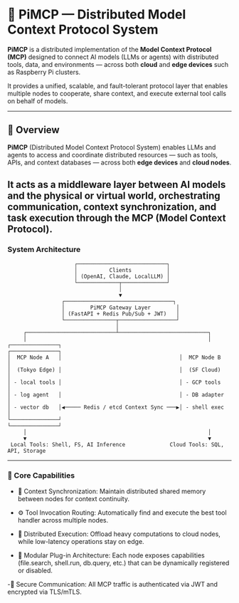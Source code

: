 # 🧠 PiMCP — Distributed Model Context Protocol System

**PiMCP** is a distributed implementation of the **Model Context Protocol (MCP)** designed to connect AI models (LLMs or agents) with distributed tools, data, and environments — across both **cloud** and **edge devices** such as Raspberry Pi clusters.

It provides a unified, scalable, and fault-tolerant protocol layer that enables multiple nodes to cooperate, share context, and execute external tool calls on behalf of models.

---

## 🚀 Overview
**PiMCP** (Distributed Model Context Protocol System) enables LLMs and agents to access and coordinate distributed resources — such as tools, APIs, and context databases — across both **edge devices** and **cloud nodes**.

It acts as a **middleware layer** between AI models and the physical or virtual world, orchestrating communication, context synchronization, and task execution through the **MCP (Model Context Protocol)**.
---

### System Architecture

```text
                     ┌────────────────────────────┐
                     │          Clients           │
                     │ (OpenAI, Claude, LocalLLM) │
                     └─────────────┬──────────────┘
                                   │
                                   ▼
                 ┌──────────────────────────────────┐
                 │        PiMCP Gateway Layer        │
                 │ (FastAPI + Redis Pub/Sub + JWT)   │
                 └────────────────┬──────────────────┘
                                  │
     ┌────────────────────────────┴────────────────────────────┐
     │                                                         │
┌───────────────┐                                     ┌───────────────┐
│  MCP Node A   │                                     │  MCP Node B   │
│  (Tokyo Edge) │                                     │  (SF Cloud)   │
│ - local tools │                                     │ - GCP tools   │
│ - log agent   │                                     │ - DB adapter  │
│ - vector db   │◀───── Redis / etcd Context Sync ───▶│ - shell exec  │
└───────────────┘                                     └───────────────┘
     │                                                         │
     ▼                                                         ▼
 Local Tools: Shell, FS, AI Inference              Cloud Tools: SQL, API, Storage
```
---

### 🧠 Core Capabilities

- 🔄 Context Synchronization:
Maintain distributed shared memory between nodes for context continuity.

- ⚙️ Tool Invocation Routing:
Automatically find and execute the best tool handler across multiple nodes.

- 📡 Distributed Execution:
Offload heavy computations to cloud nodes, while low-latency operations stay on edge.

- 🧩 Modular Plug-in Architecture:
Each node exposes capabilities (file.search, shell.run, db.query, etc.) that can be dynamically registered or disabled.

-🔐 Secure Communication:
All MCP traffic is authenticated via JWT and encrypted via TLS/mTLS.
